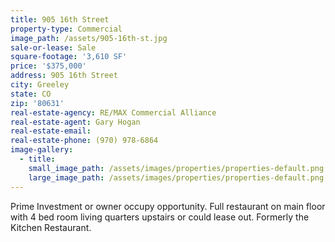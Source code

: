 ```yaml
---
title: 905 16th Street
property-type: Commercial
image_path: /assets/905-16th-st.jpg
sale-or-lease: Sale
square-footage: '3,610 SF'
price: '$375,000'
address: 905 16th Street
city: Greeley
state: CO
zip: '80631'
real-estate-agency: RE/MAX Commercial Alliance
real-estate-agent: Gary Hogan
real-estate-email:
real-estate-phone: (970) 978-6864
image-gallery:
  - title:
    small_image_path: /assets/images/properties/properties-default.png
    large_image_path: /assets/images/properties/properties-default.png
---
```


Prime Investment or owner occupy opportunity. Full restaurant on main floor with 4 bed room living quarters upstairs or could lease out. Formerly the Kitchen Restaurant.